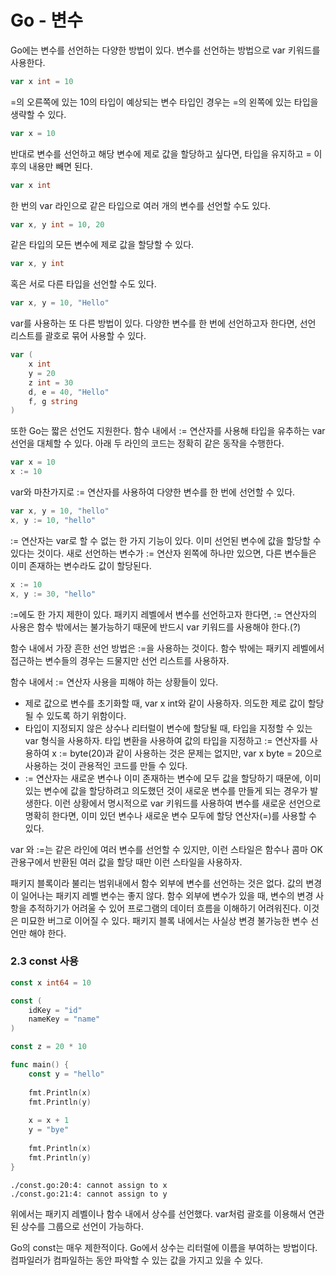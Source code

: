 # Go - 변수

Go에는 변수를 선언하는 다양한 방법이 있다. 변수를 선언하는 방법으로 var 키워드를 사용한다.

```go
var x int = 10
```

=의 오른쪽에 있는 10의 타입이 예상되는 변수 타입인 경우는 =의 왼쪽에 있는 타입을 생략할 수 있다.

```go
var x = 10
```

반대로 변수를 선언하고 해당 변수에 제로 값을 할당하고 싶다면, 타입을 유지하고 = 이후의 내용만 빼면 된다.

```go
var x int
```

한 번의 var 라인으로 같은 타입으로 여러 개의 변수를 선언할 수도 있다.

```go
var x, y int = 10, 20
```

같은 타입의 모든 변수에 제로 값을 할당할 수 있다.

```go
var x, y int
```

혹은 서로 다른 타입을 선언할 수도 있다.

```go
var x, y = 10, "Hello"
```



var를 사용하는 또 다른 방법이 있다. 다양한 변수를 한 번에 선언하고자 한다면, 선언 리스트를 괄호로 묶어 사용할 수 있다.

```go
var (
	x int
    y = 20
    z int = 30
    d, e = 40, "Hello"
    f, g string
)
```

또한 Go는 짧은 선언도 지원한다. 함수 내에서 := 연산자를 사용해 타입을 유추하는 var 선언을 대체할 수 있다. 아래 두 라인의 코드는 정확히 같은 동작을 수행한다.

```go
var x = 10
x := 10
```

var와 마찬가지로 := 연산자를 사용하여 다양한 변수를 한 번에 선언할 수 있다.

```go
var x, y = 10, "hello"
x, y := 10, "hello"
```

:= 연산자는 var로 할 수 없는 한 가지 기능이 있다. 이미 선언된 변수에 값을 할당할 수 있다는 것이다. 새로 선언하는 변수가 := 연산자 왼쪽에 하나만 있으면, 다른 변수들은 이미 존재하는 변수라도 값이 할당된다.

```go
x := 10
x, y := 30, "hello"
```

:=에도 한 가지 제한이 있다. 패키지 레벨에서 변수를 선언하고자 한다면, := 연산자의 사용은 함수 밖에서는 불가능하기 때문에 반드시 var 키워드를 사용해야 한다.(?)

함수 내에서 가장 흔한 선언 방법은 :=을 사용하는 것이다. 함수 밖에는 패키지 레벨에서 접근하는 변수들의 경우는 드물지만 선언 리스트를 사용하자.

함수 내에서 := 연산자 사용을 피해야 하는 상황들이 있다.

- 제로 값으로 변수를 초기화할 때, var x int와 같이 사용하자. 의도한 제로 값이 할당될 수 있도록 하기 위함이다.
- 타입이 지정되지 않은 상수나 리터럴이 변수에 할당될 때, 타입을 지정할 수 있는 var 형식을 사용하자. 타입 변환을 사용하여 값의 타입을 지정하고 := 연산자를 사용하여 x := byte(20)과 같이 사용하는 것은 문제는 없지만, var x byte = 20으로 사용하는 것이 관용적인 코드를 만들 수 있다.
- := 연산자는 새로운 변수나 이미 존재하는 변수에 모두 값을 할당하기 때문에, 이미 있는 변수에 값을 할당하려고 의도했던 것이 새로운 변수를 만들게 되는 경우가 발생한다. 이런 상황에서 명시적으로 var 키워드를 사용하여 변수를 새로운 선언으로 명확히 한다면, 이미 있던 변수나 새로운 변수 모두에 할당 연산자(=)를 사용할 수 있다.

var 와 :=는 같은 라인에 여러 변수를 선언할 수 있지만, 이런 스타일은 함수나 콤마 OK 관용구에서 반환된 여러 값을 할당 때만 이런 스타일을 사용하자.

패키지 블록이라 불리는 범위내에서 함수 외부에 변수를 선언하는 것은 없다. 값의 변경이 일어나는 패키지 레벨 변수는 좋지 않다. 함수 외부에 변수가 있을 때, 변수의 변경 사항을 추적하기가 어려울 수 있어 프로그램의 데이터 흐름을 이해하기 어려워진다. 이것은 미묘한 버그로 이어질 수 있다. 패키지 블록 내에서는 사실상 변경 불가능한 변수 선언만 해야 한다.

### 2.3 const 사용

```go
const x int64 = 10

const (
	idKey = "id"
    nameKey = "name"
)

const z = 20 * 10

func main() {
    const y = "hello"
    
    fmt.Println(x)
    fmt.Println(y)
    
    x = x + 1
    y = "bye"
    
    fmt.Println(x)
    fmt.Println(y)
}
```

```linux
./const.go:20:4: cannot assign to x
./const.go:21:4: cannot assign to y
```

위에서는 패키지 레벨이나 함수 내에서 상수를 선언했다. var처럼 괄호를 이용해서 연관된 상수를 그룹으로 선언이 가능하다.

Go의 const는 매우 제한적이다. Go에서 상수는 리터럴에 이름을 부여하는 방법이다. 컴파일러가 컴파일하는 동안 파악할 수 있는 값을 가지고 있을 수 있다.